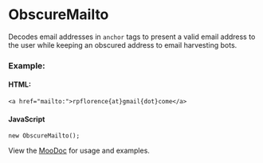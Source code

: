 ObscureMailto
=============

Decodes email addresses in `anchor` tags to present a valid email address to the user while keeping an obscured address to email harvesting bots.

### Example:

#### HTML:

    <a href="mailto:">rpflorence{at}gmail{dot}come</a>

#### JavaScript

    new ObscureMailto();

View the [MooDoc](http://moodocs.net/rpflo/mootools-rpflo/ObscureMailto) for usage and examples.